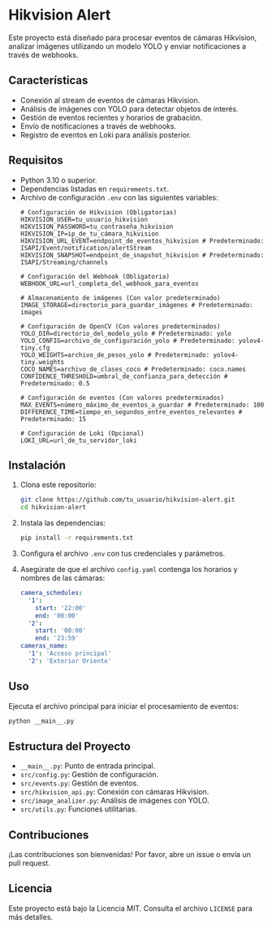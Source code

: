 # Hikvision Alert

Este proyecto está diseñado para procesar eventos de cámaras Hikvision, analizar imágenes utilizando un modelo YOLO y enviar notificaciones a través de webhooks.

## Características
- Conexión al stream de eventos de cámaras Hikvision.
- Análisis de imágenes con YOLO para detectar objetos de interés.
- Gestión de eventos recientes y horarios de grabación.
- Envío de notificaciones a través de webhooks.
- Registro de eventos en Loki para análisis posterior.

## Requisitos
- Python 3.10 o superior.
- Dependencias listadas en `requirements.txt`.
- Archivo de configuración `.env` con las siguientes variables:
  ```env
  # Configuración de Hikvision (Obligatorias)
  HIKVISION_USER=tu_usuario_hikvision
  HIKVISION_PASSWORD=tu_contraseña_hikvision
  HIKVISION_IP=ip_de_tu_cámara_hikvision
  HIKVISION_URL_EVENT=endpoint_de_eventos_hikvision # Predeterminado: ISAPI/Event/notification/alertStream
  HIKVISION_SNAPSHOT=endpoint_de_snapshot_hikvision # Predeterminado: ISAPI/Streaming/channels

  # Configuración del Webhook (Obligatoria)
  WEBHOOK_URL=url_completa_del_webhook_para_eventos

  # Almacenamiento de imágenes (Con valor predeterminado)
  IMAGE_STORAGE=directorio_para_guardar_imágenes # Predeterminado: images

  # Configuración de OpenCV (Con valores predeterminados)
  YOLO_DIR=directorio_del_modelo_yolo # Predeterminado: yolo
  YOLO_CONFIG=archivo_de_configuración_yolo # Predeterminado: yolov4-tiny.cfg
  YOLO_WEIGHTS=archivo_de_pesos_yolo # Predeterminado: yolov4-tiny.weights
  COCO_NAMES=archivo_de_clases_coco # Predeterminado: coco.names
  CONFIDENCE_THRESHOLD=umbral_de_confianza_para_detección # Predeterminado: 0.5

  # Configuración de eventos (Con valores predeterminados)
  MAX_EVENTS=número_máximo_de_eventos_a_guardar # Predeterminado: 100
  DIFFERENCE_TIME=tiempo_en_segundos_entre_eventos_relevantes # Predeterminado: 15

  # Configuración de Loki (Opcional)
  LOKI_URL=url_de_tu_servidor_loki
  ```

## Instalación
1. Clona este repositorio:
   ```bash
   git clone https://github.com/tu_usuario/hikvision-alert.git
   cd hikvision-alert
   ```

2. Instala las dependencias:
   ```bash
   pip install -r requirements.txt
   ```

3. Configura el archivo `.env` con tus credenciales y parámetros.

4. Asegúrate de que el archivo `config.yaml` contenga los horarios y nombres de las cámaras:
   ```yaml
   camera_schedules:
     '1':
       start: '22:00'
       end: '08:00'
     '2':
       start: '00:00'
       end: '23:59'
   cameras_name:
     '1': 'Acceso principal'
     '2': 'Exterior Oriente'
   ```

## Uso
Ejecuta el archivo principal para iniciar el procesamiento de eventos:
```bash
python __main__.py
```

## Estructura del Proyecto
- `__main__.py`: Punto de entrada principal.
- `src/config.py`: Gestión de configuración.
- `src/events.py`: Gestión de eventos.
- `src/hikvision_api.py`: Conexión con cámaras Hikvision.
- `src/image_analizer.py`: Análisis de imágenes con YOLO.
- `src/utils.py`: Funciones utilitarias.

## Contribuciones
¡Las contribuciones son bienvenidas! Por favor, abre un issue o envía un pull request.

## Licencia
Este proyecto está bajo la Licencia MIT. Consulta el archivo `LICENSE` para más detalles.
